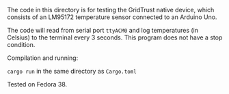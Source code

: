 The code in this directory is for testing the GridTrust native device, which consists of an LM95172 temperature sensor connected to an Arduino Uno. 

The code will read from serial port `ttyACM0` and log temperatures (in Celsius) to the terminal every 3 seconds. This program does not have a stop condition.

Compilation and running:

`cargo run` in the same directory as `Cargo.toml`

Tested on Fedora 38.
